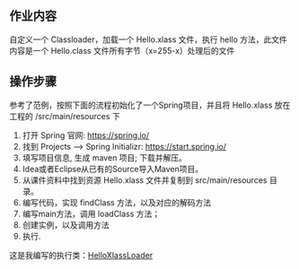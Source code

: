 ## 作业内容
自定义一个 Classloader，加载一个 Hello.xlass 文件，执行 hello 方法，此文件内容是一个 Hello.class 文件所有字节（x=255-x）处理后的文件

## 操作步骤
参考了范例，按照下面的流程初始化了一个Spring项目，并且将 Hello.xlass 放在工程的 /src/main/resources 下
1. 打开 Spring 官网: https://spring.io/
2. 找到 Projects --> Spring Initializr: https://start.spring.io/
3. 填写项目信息, 生成 maven 项目; 下载并解压。
4. Idea或者Eclipse从已有的Source导入Maven项目。
5. 从课件资料中找到资源 Hello.xlass 文件并复制到 src/main/resources 目录。
6. 编写代码，实现 findClass 方法，以及对应的解码方法
7. 编写main方法，调用 loadClass 方法；
8. 创建实例，以及调用方法
9. 执行.

这是我编写的执行类：[HelloXlassLoader](https://github.com/junyangwei/java-problem-sets/blob/main/01jvm/problem_set_2/src/main/java/work/HelloXlassLoader.java)

